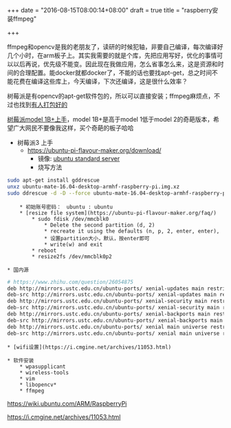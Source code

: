 +++
date = "2016-08-15T08:00:14+08:00"
draft = true
title = "raspberry安装ffmpeg"

+++

ffmpeg和opencv是我的老朋友了，读研的时候犯轴，非要自己编译，每次编译好几个小时，在arm板子上。其实我需要的就是个库，先把应用写好，优化的事情可以以后再说，优先级不能变。因此现在我做应用，怎么省事怎么来，这是资源和时间的合理配置。能docker就都docker了，不能的话也要找apt-get，总之时间不能花费在编译这些库上，今天编译，下次还编译，这是很什么效率？

树莓派是有opencv的apt-get软件包的，所以可以直接安装；ffmpeg麻烦点，不过也找到[有人打包好的](https://github.com/ccrisan/motioneye/wiki/Install-On-Raspbian)

[树莓派model 1B+上手](http://www.pcworld.com/article/2598363/how-to-set-up-raspberry-pi-the-little-computer-you-can-cook-into-diy-tech-projects.html)，model 1B+是高于model 1低于model 2的奇葩版本，希望广大网民不要像我这样，买个奇葩的板子哈哈

* 树莓派3 上手
	* https://ubuntu-pi-flavour-maker.org/download/
		* 镜像: [ubuntu standard server](https://ubuntu-pi-flavour-maker.org/xenial/ubuntu-standard-16.04-server-armhf-raspberry-pi.img.xz.torrent)
		* 烧写方法

```bash
sudo apt-get install gddrescue
unxz ubuntu-mate-16.04-desktop-armhf-raspberry-pi.img.xz
sudo ddrescue -d -D --force ubuntu-mate-16.04-desktop-armhf-raspberry-pi.img /dev/sdx

```
		* 初始账号密码：　ubuntu : ubuntu
		* [resize file system](https://ubuntu-pi-flavour-maker.org/faq/)
			* sudo fdisk /dev/mmcblk0
				* Delete the second partition (d, 2)
				* recreate it using the defaults (n, p, 2, enter, enter),
				* 设置partition大小，默认，按enter即可
				* write(w) and exit
			* reboot
			* resize2fs /dev/mmcblk0p2

	* 国内源

```bash
# https://www.zhihu.com/question/26054875
deb http://mirrors.ustc.edu.cn/ubuntu-ports/ xenial-updates main restricted universe multiverse
deb-src http://mirrors.ustc.edu.cn/ubuntu-ports/ xenial-updates main restricted universe multiverse
deb http://mirrors.ustc.edu.cn/ubuntu-ports/ xenial-security main restricted universe multiverse
deb-src http://mirrors.ustc.edu.cn/ubuntu-ports/ xenial-security main restricted universe multiverse
deb http://mirrors.ustc.edu.cn/ubuntu-ports/ xenial-backports main restricted universe multiverse
deb-src http://mirrors.ustc.edu.cn/ubuntu-ports/ xenial-backports main restricted universe multiverse
deb http://mirrors.ustc.edu.cn/ubuntu-ports/ xenial main universe restricted
deb-src http://mirrors.ustc.edu.cn/ubuntu-ports/ xenial main universe restricted

```
	* [wifi设置](https://i.cmgine.net/archives/11053.html)
	
	* 软件安装
		* wpasupplicant
		* wireless-tools
		* vim
		* libopencv*
		* ffmpeg

https://wiki.ubuntu.com/ARM/RaspberryPi


https://i.cmgine.net/archives/11053.html

